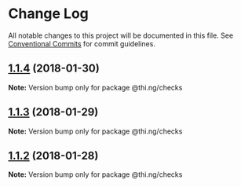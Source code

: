 # Change Log

All notable changes to this project will be documented in this file.
See [Conventional Commits](https://conventionalcommits.org) for commit guidelines.

<a name="1.1.4"></a>
## [1.1.4](https://github.com/thi-ng/umbrella/compare/@thi.ng/checks@1.1.3...@thi.ng/checks@1.1.4) (2018-01-30)




**Note:** Version bump only for package @thi.ng/checks

<a name="1.1.3"></a>
## [1.1.3](https://github.com/thi-ng/umbrella/compare/@thi.ng/checks@1.1.2...@thi.ng/checks@1.1.3) (2018-01-29)




**Note:** Version bump only for package @thi.ng/checks

<a name="1.1.2"></a>
## [1.1.2](https://github.com/thi-ng/umbrella/compare/@thi.ng/checks@1.1.1...@thi.ng/checks@1.1.2) (2018-01-28)




**Note:** Version bump only for package @thi.ng/checks
